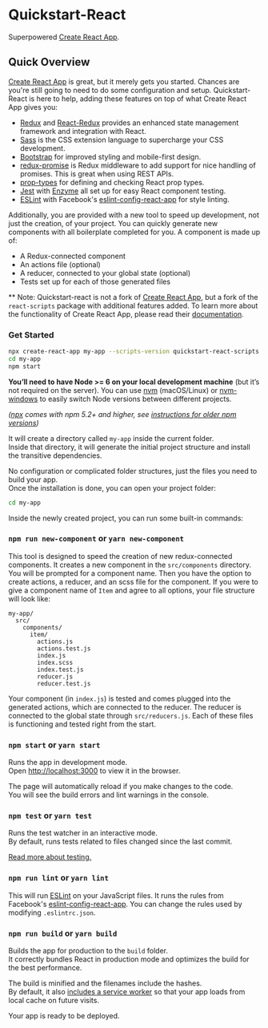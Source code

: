 # Quickstart-React

Superpowered [Create React App](https://github.com/facebook/create-react-app). 


## Quick Overview

[Create React App](https://github.com/facebook/create-react-app) is great, but it merely gets you started. Chances are you're still going to need to do some configuration and setup. Quickstart-React is here to help, adding these features on top of what Create React App gives you:

* [Redux](http://redux.js.org/) and [React-Redux](https://github.com/reactjs/react-redux) provides an enhanced state management framework and integration with React.
* [Sass](http://sass-lang.com) is the CSS extension language to supercharge your CSS development.
* [Bootstrap](http://getbootstrap.com/) for improved styling and mobile-first design.
* [redux-promise](https://github.com/acdlite/redux-promise) is Redux middleware to add support for nice handling of promises. This is great when using REST APIs.
* [prop-types](https://www.npmjs.com/package/prop-types) for defining and checking React prop types.
* [Jest](https://facebook.github.io/jest/) with [Enzyme](https://github.com/airbnb/enzyme) all set up for easy React component testing.
* [ESLint](https://eslint.org/) with Facebook's [eslint-config-react-app](https://github.com/facebook/create-react-app/tree/master/packages/eslint-config-react-app) for style linting.

Additionally, you are provided with a new tool to speed up development, not just the creation, of your project. You can quickly generate new components with all boilerplate completed for you. A component is made up of:
* A Redux-connected component
* An actions file (optional)
* A reducer, connected to your global state (optional)
* Tests set up for each of those generated files

** Note: Quickstart-react is not a fork of [Create React App](https://github.com/facebook/create-react-app), but a fork of the `react-scripts` package with additional features added. To learn more about the functionality of Create React App, please read their [documentation](https://github.com/facebook/create-react-app).

### Get Started 

```sh
npx create-react-app my-app --scripts-version quickstart-react-scripts
cd my-app
npm start
```

**You’ll need to have Node >= 6 on your local development machine** (but it’s not required on the server). You can use [nvm](https://github.com/creationix/nvm#installation) (macOS/Linux) or [nvm-windows](https://github.com/coreybutler/nvm-windows#node-version-manager-nvm-for-windows) to easily switch Node versions between different projects.

*([npx](https://medium.com/@maybekatz/introducing-npx-an-npm-package-runner-55f7d4bd282b) comes with npm 5.2+ and higher, see [instructions for older npm versions](https://gist.github.com/gaearon/4064d3c23a77c74a3614c498a8bb1c5f))*

It will create a directory called `my-app` inside the current folder.<br>
Inside that directory, it will generate the initial project structure and install the transitive dependencies.

No configuration or complicated folder structures, just the files you need to build your app.<br>
Once the installation is done, you can open your project folder:

```sh
cd my-app
```

Inside the newly created project, you can run some built-in commands:

### `npm run new-component` or `yarn new-component`
 
This tool is designed to speed the creation of new redux-connected components. It creates a new component in the `src/components` directory. You will be prompted for a component name. Then you have the option to create actions, a reducer, and an scss file for the component. If you were to give a component name of `Item` and agree to all options, your file structure will look like:
 
```
my-app/
  src/
    components/
      item/
        actions.js
        actions.test.js
        index.js
        index.scss
        index.test.js
        reducer.js
        reducer.test.js
```
 
Your component (in `index.js`) is tested and comes plugged into the generated actions, which are connected to the reducer. The reducer is connected to the global state through `src/reducers.js`. Each of these files is functioning and tested right from the start. 

### `npm start` or `yarn start`

Runs the app in development mode.<br>
Open [http://localhost:3000](http://localhost:3000) to view it in the browser.

The page will automatically reload if you make changes to the code.<br>
You will see the build errors and lint warnings in the console.

### `npm test` or `yarn test`

Runs the test watcher in an interactive mode.<br>
By default, runs tests related to files changed since the last commit.

[Read more about testing.](https://github.com/facebookincubator/create-react-app/blob/master/packages/react-scripts/template/README.md#running-tests)

### `npm run lint` or `yarn lint`

This will run [ESLint](https://eslint.org/) on your JavaScript files. It runs the rules from Facebook's [eslint-config-react-app](https://github.com/facebook/create-react-app/tree/master/packages/eslint-config-react-app). You can change the rules used by modifying `.eslintrc.json`.

### `npm run build` or `yarn build`

Builds the app for production to the `build` folder.<br>
It correctly bundles React in production mode and optimizes the build for the best performance.

The build is minified and the filenames include the hashes.<br>
By default, it also [includes a service worker](https://github.com/facebookincubator/create-react-app/blob/master/packages/react-scripts/template/README.md#making-a-progressive-web-app) so that your app loads from local cache on future visits.

Your app is ready to be deployed.